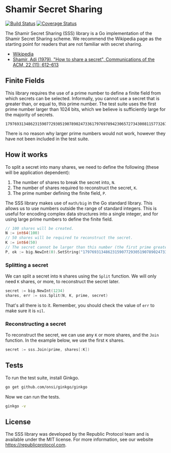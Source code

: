 # Shamir Secret Sharing

[![Build Status](https://travis-ci.org/republicprotocol/go-sss.svg?branch=master)](https://travis-ci.org/republicprotocol/go-sss)
[![Coverage Status](https://coveralls.io/repos/github/republicprotocol/go-sss/badge.svg?branch=master)](https://coveralls.io/github/republicprotocol/go-sss?branch=master)

The Shamir Secret Sharing (SSS) library is a Go implementation of the Shamir Secret Sharing scheme. We recommend the Wikipedia page as the starting point for readers that are not familiar with secret sharing. 

* [Wikipedia](https://en.wikipedia.org/wiki/Shamir%27s_Secret_Sharing)
* [Shamir, Adi (1979), "How to share a secret", Communications of the ACM, 22 (11): 612–613](https://doi.org/10.1145%2F359168.359176)

## Finite Fields

This library requires the use of a prime number to define a finite field from which secrets can be selected. Informally, you cannot use a secret that is greater than, or equal to, this prime number. The test suite uses the first prime number larger than 1024 bits, which we believe is sufficiently large for the majority of secrets.

```
179769313486231590772930519078902473361797697894230657273430081157732675805500963132708477322407536021120113879871393357658789768814416622492847430639474124377767893424865485276302219601246094119453082952085005768838150682342462881473913110540827237163350510684586298239947245938479716304835356329624224137859
```

There is no reason why larger prime numbers would not work, however they have not been included in the test suite.

## How it works

To split a secret into many shares, we need to define the following (these will be application dependent):

1. The number of shares to break the secret into, `N`.
2. The number of shares required to reconstruct the secret, `K`.
3. The prime number defining the finite field, `P`.

The SSS library makes use of `math/big` in the Go standard library. This allows us to use numbers outside the range of standard integers. This is useful for encoding complex data structures into a single integer, and for using large prime numbers to define the finite field.

```go
// 100 shares will be created.
N := int64(100)
// 50 shares will be required to reconstruct the secret.
K := int64(50)
// The secret cannot be larger than this number (the first prime greater than 1024 bits).
P, ok := big.NewInt(0).SetString("179769313486231590772930519078902473361797697894230657273430081157732675805500963132708477322407536021120113879871393357658789768814416622492847430639474124377767893424865485276302219601246094119453082952085005768838150682342462881473913110540827237163350510684586298239947245938479716304835356329624224137859", 10)
```

### Splitting a secret

We can split a secret into `N` shares using the `Split` function. We will only need `K` shares, or more, to reconstruct the secret later.

```go
secret := big.NewInt(1234)
shares, err := sss.Split(N, K, prime, secret)
```

That's all there is to it. Remember, you should check the value of `err` to make sure it is `nil`.

### Reconstructing a secret

To reconstruct the secret, we can use any `K` or more shares, and the `Join` function. In the example below, we use the first `K` shares.

```go
secret := sss.Join(prime, shares[:K])
```

## Tests

To run the test suite, install Ginkgo.

```sh
go get github.com/onsi/ginkgo/ginkgo
```

Now we can run the tests.

```sh
ginkgo -v
```

## License

The SSS library was developed by the Republic Protocol team and is available under the MIT license. For more information, see our website https://republicprotocol.com.
